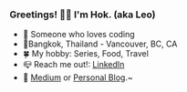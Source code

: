 ### Greetings! ✋🏻 I'm Hok. (aka Leo)

- 🌻 Someone who loves coding
- 📍Bangkok, Thailand - Vancouver, BC, CA
- 🍀 My hobby: Series, Food, Travel
- 📪 Reach me out!: [LinkedIn](https://www.linkedin.com/in/boonyarit-rou/)
- 📖 [Medium](https://medium.com/@hokkung) or [Personal Blog](https://hokkung.netlify.app/).~

<!--
**hokkung/hokkung** is a ✨ _special_ ✨ repository because its `README.md` (this file) appears on your GitHub profile.

Here are some ideas to get you started:

- 🔭 I’m currently working on ...
- 🌱 I’m currently learning ...
- 👯 I’m looking to collaborate on ...
- 🤔 I’m looking for help with ...
- 💬 Ask me about ...
- 📫 How to reach me: 
- ⚡ Fun fact: ...
-->
